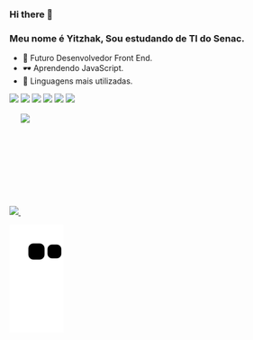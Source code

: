 
### Hi there 👋
### Meu nome é Yitzhak, Sou estudando de TI do Senac.

 - 🥇  Futuro Desenvolvedor Front End.
 - 🕶  Aprendendo JavaScript.
 - 🧪 Linguagens mais utilizadas.
 
 <div>
 <img width="120px" src="https://cdn.jsdelivr.net/gh/devicons/devicon/icons/html5/html5-original-wordmark.svg" />
 <img width="120px" src="https://cdn.jsdelivr.net/gh/devicons/devicon/icons/css3/css3-original-wordmark.svg" />
 <img width="100px" src="https://cdn.jsdelivr.net/gh/devicons/devicon/icons/javascript/javascript-original.svg" />
 <img width="120px" src="https://cdn.jsdelivr.net/gh/devicons/devicon/icons/csharp/csharp-plain.svg" />
 <img width="120px" src="https://cdn.jsdelivr.net/gh/devicons/devicon/icons/microsoftsqlserver/microsoftsqlserver-plain-wordmark.svg" />
 <img width="120px" src="https://cdn.jsdelivr.net/gh/devicons/devicon/icons/dot-net/dot-net-original-wordmark.svg" />
 </div>
 <br>
 


 <div>
  <a href="https://github.com/rogergabrielsantos">
  <img height="180em" src="https://github-readme-stats.vercel.app/api?username=WDYitz&show_icons=true&theme=dracula&include_all_commits=true&count_private=true"/>
  <img style="display:inline-block" height="180em" src="https://github-readme-stats.vercel.app/api/top-langs/?username=WDYitz&layout=compact&langs_count=7&theme=dracula"/>
</div>
 
 
![Snake animation](https://github.com/WDYitz/WDYitz/blob/output/github-contribution-grid-snake.svg)


